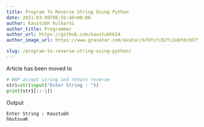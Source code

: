 ```yaml
---
title: Program To Reverse String Using Python
date: 2021-03-08T06:55:46+00:00
author: Kaustubh Kulkarni
author_title: Programmer
author_url: https://github.com/kaustubhk24
author_image_url: https://www.gravatar.com/avatar/b76fcfc82fc2e8fdc8075636f1735f61?s=200

slug: /program-to-reverse-string-using-python/
---
```

Article has been moved to
```python title="file.py"
# WAP accept string and return reverse
str1=str(input("Enter String : "))
print(str1[::-1])

```

Output

```python title="file.py"
Enter String : Kaustubh
hbutsuaK

```